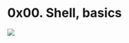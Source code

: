 # 0x00. Shell, basics

![](https://s3.amazonaws.com/intranet-projects-files/holbertonschool-sysadmin_devops/205/image.jpg)

